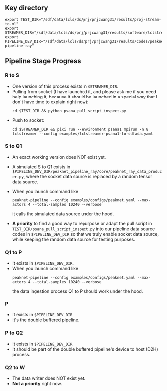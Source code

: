 ## Key directory

```
export TEST_DIR="/sdf/data/lcls/ds/prj/prjcwang31/results/proj-stream-to-ml"
export STREAMER_DIR="/sdf/data/lcls/ds/prj/prjcwang31/results/software/lclstreamer"
export PIPELINE_DEV_DIR="/sdf/data/lcls/ds/prj/prjcwang31/results/codes/peaknet-pipeline-ray"
```


## Pipeline Stage Progress

### **R to S**

- One version of this process exists in `$STREAMER_DIR`.
- Pulling from socket (I have launched it, and please ask me if you need help
  launching it, because it should be launched in a special way that I don't have
  time to explain right now):
  ```
  cd $TEST_DIR && python psana_pull_script_inspect.py
  ```
- Push to socket:
  ```
  cd $STREAMER_DIR && pixi run --environment psana1 mpirun -n 8 lclstreamer --config examples/lclstreamer-psana1-to-sdfada.yaml
  ```

### **S to Q1**

- An exact working version does NOT exist yet.
- A simulated S to Q1 exists in `$PIPELINE_DEV_DIR/peaknet_pipeline_ray/core/peaknet_ray_data_producer.py`, where the socket data source is replaced by a random tensor data source.
- When you launch command like
  ```
  peaknet-pipeline --config examples/configs/peaknet.yaml --max-actors 4 --total-samples 10240 --verbose
  ```
  it calls the simulated data source under the hood.

- **A priority** to find a good way to repurpose or adapt the pull script in
  `TEST_DIR/psana_pull_script_inspect.py` into our pipeline data source codes in
  `$PIPELINE_DEV_DIR` so that we truly enable socket data source, while keeping
  the random data source for testing purposes.

### **Q1 to P**

- It exists in `$PIPELINE_DEV_DIR`.
- When you launch command like
  ```
  peaknet-pipeline --config examples/configs/peaknet.yaml --max-actors 4 --total-samples 10240 --verbose
  ```
  the data ingestion process Q1 to P should work under the hood.

### **P**

- It exists in `$PIPELINE_DEV_DIR`
- It's the double buffered pipeline.

### **P to Q2**

- It exists in `$PIPELINE_DEV_DIR`
- It should be part of the double buffered pipeline's device to host (D2H) process.

### **Q2 to W**

- The data writer does NOT exist yet.
- **Not a priority** right now.
